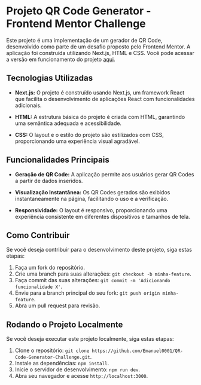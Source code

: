 # Projeto QR Code Generator - Frontend Mentor Challenge

Este projeto é uma implementação de um gerador de QR Code, desenvolvido como parte de um desafio proposto pelo Frontend Mentor. A aplicação foi construída utilizando Next.js, HTML e CSS. Você pode acessar a versão em funcionamento do projeto [aqui](https://clever-crisp-023878.netlify.app/).

## Tecnologias Utilizadas

-   **Next.js:** O projeto é construído usando Next.js, um framework React que facilita o desenvolvimento de aplicações React com funcionalidades adicionais.
    
-   **HTML:** A estrutura básica do projeto é criada com HTML, garantindo uma semântica adequada e acessibilidade.
    
-   **CSS:** O layout e o estilo do projeto são estilizados com CSS, proporcionando uma experiência visual agradável.
    

## Funcionalidades Principais

-   **Geração de QR Code:** A aplicação permite aos usuários gerar QR Codes a partir de dados inseridos.
    
-   **Visualização Instantânea:** Os QR Codes gerados são exibidos instantaneamente na página, facilitando o uso e a verificação.
    
-   **Responsividade:** O layout é responsivo, proporcionando uma experiência consistente em diferentes dispositivos e tamanhos de tela.
    

## Como Contribuir

Se você deseja contribuir para o desenvolvimento deste projeto, siga estas etapas:

1.  Faça um fork do repositório.
2.  Crie uma branch para suas alterações: `git checkout -b minha-feature`.
3.  Faça commit das suas alterações: `git commit -m 'Adicionando funcionalidade X'`.
4.  Envie para a branch principal do seu fork: `git push origin minha-feature`.
5.  Abra um pull request para revisão.

## Rodando o Projeto Localmente

Se você deseja executar este projeto localmente, siga estas etapas:

1.  Clone o repositório: `git clone https://github.com/Emanuel0001/QR-Code-Generator-Challenge.git`.
2.  Instale as dependências: `npm install`.
3.  Inicie o servidor de desenvolvimento: `npm run dev`.
4.  Abra seu navegador e acesse `http://localhost:3000`.